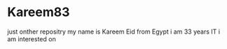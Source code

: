 # Kareem83
just onther repositry 
my name is Kareem Eid 
from Egypt 
i am 33 years IT
i am interested on 
